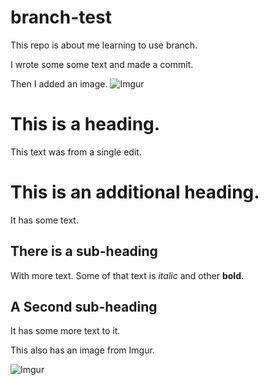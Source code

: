 # branch-test
This repo is about me learning to use branch.

I wrote some some text and made a commit.

Then I added an image.
![Imgur](https://i.imgur.com/jdHCpMn.png)

# This is a heading.
This text was from a single edit.

# This is an additional heading.

It has some text.

## There is a sub-heading

With more text. Some of that text is *italic* and other **bold**.

## A Second sub-heading

It has some more text to it.

This also has an image from Imgur.

![Imgur](https://i.imgur.com/Z0Uaacs.png)